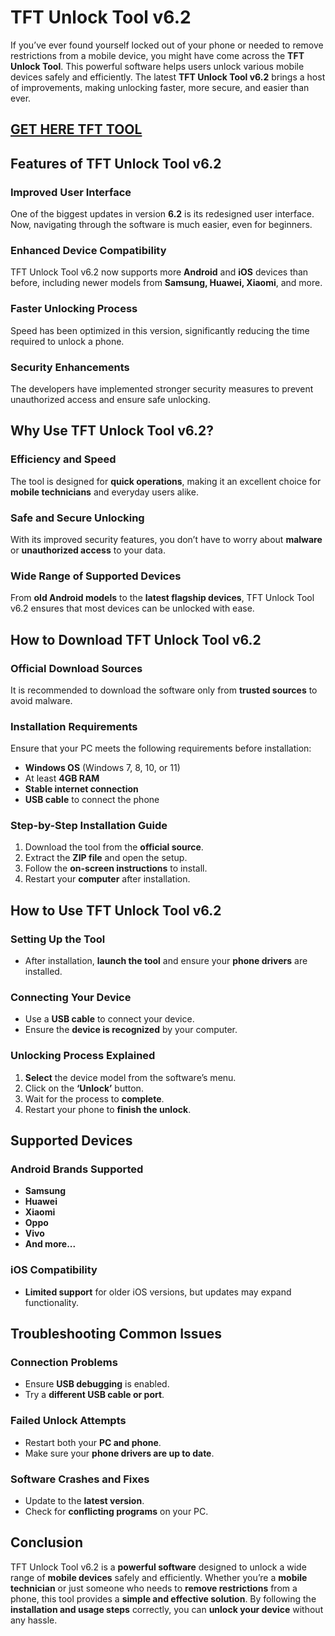 # TFT Unlock Tool v6.2

If you’ve ever found yourself locked out of your phone or needed to remove restrictions from a mobile device, you might have come across the **TFT Unlock Tool**. This powerful software helps users unlock various mobile devices safely and efficiently. The latest **TFT Unlock Tool v6.2** brings a host of improvements, making unlocking faster, more secure, and easier than ever.
## [GET HERE TFT TOOL](https://tft-unlock-tool.com/)

## Features of TFT Unlock Tool v6.2

### Improved User Interface
One of the biggest updates in version **6.2** is its redesigned user interface. Now, navigating through the software is much easier, even for beginners.

### Enhanced Device Compatibility
TFT Unlock Tool v6.2 now supports more **Android** and **iOS** devices than before, including newer models from **Samsung, Huawei, Xiaomi**, and more.

### Faster Unlocking Process
Speed has been optimized in this version, significantly reducing the time required to unlock a phone.

### Security Enhancements
The developers have implemented stronger security measures to prevent unauthorized access and ensure safe unlocking.

## Why Use TFT Unlock Tool v6.2?

### Efficiency and Speed
The tool is designed for **quick operations**, making it an excellent choice for **mobile technicians** and everyday users alike.

### Safe and Secure Unlocking
With its improved security features, you don’t have to worry about **malware** or **unauthorized access** to your data.

### Wide Range of Supported Devices
From **old Android models** to the **latest flagship devices**, TFT Unlock Tool v6.2 ensures that most devices can be unlocked with ease.

## How to Download TFT Unlock Tool v6.2

### Official Download Sources
It is recommended to download the software only from **trusted sources** to avoid malware.

### Installation Requirements
Ensure that your PC meets the following requirements before installation:
- **Windows OS** (Windows 7, 8, 10, or 11)
- At least **4GB RAM**
- **Stable internet connection**
- **USB cable** to connect the phone

### Step-by-Step Installation Guide
1. Download the tool from the **official source**.
2. Extract the **ZIP file** and open the setup.
3. Follow the **on-screen instructions** to install.
4. Restart your **computer** after installation.

## How to Use TFT Unlock Tool v6.2

### Setting Up the Tool
- After installation, **launch the tool** and ensure your **phone drivers** are installed.

### Connecting Your Device
- Use a **USB cable** to connect your device.
- Ensure the **device is recognized** by your computer.

### Unlocking Process Explained
1. **Select** the device model from the software’s menu.
2. Click on the **‘Unlock’** button.
3. Wait for the process to **complete**.
4. Restart your phone to **finish the unlock**.

## Supported Devices

### Android Brands Supported
- **Samsung**
- **Huawei**
- **Xiaomi**
- **Oppo**
- **Vivo**
- **And more...**

### iOS Compatibility
- **Limited support** for older iOS versions, but updates may expand functionality.

## Troubleshooting Common Issues

### Connection Problems
- Ensure **USB debugging** is enabled.
- Try a **different USB cable or port**.

### Failed Unlock Attempts
- Restart both your **PC and phone**.
- Make sure your **phone drivers are up to date**.

### Software Crashes and Fixes
- Update to the **latest version**.
- Check for **conflicting programs** on your PC.




## Conclusion
TFT Unlock Tool v6.2 is a **powerful software** designed to unlock a wide range of **mobile devices** safely and efficiently. Whether you’re a **mobile technician** or just someone who needs to **remove restrictions** from a phone, this tool provides a **simple and effective solution**. By following the **installation and usage steps** correctly, you can **unlock your device** without any hassle.
